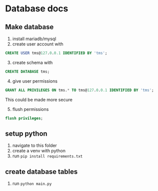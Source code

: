 # Database docs

## Make database

1) install mariadb/mysql
2) create user account with

```sql
CREATE USER tms@127.0.0.1 IDENTIFIED BY 'tms';
```

3) create schema with

```sql
CREATE DATABASE tms;
```

4) give user permissions

```sql
GRANT ALL PRIVILEGES ON tms.* TO tms@127.0.0.1 IDENTIFIED BY 'tms';
```
This could be made more secure

5) flush permissions

```sql
flush privileges;
```

## setup python

1) navigate to this folder
2) create a venv with python
3) run `pip install requirements.txt`

## create database tables

1) run `python main.py`